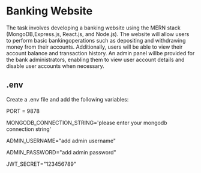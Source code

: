 
# Banking Website

The task involves developing a banking website using the MERN stack (MongoDB,Express.js, React.js, and Node.js). The website will allow users to perform basic bankingoperations such as depositing and withdrawing money from their accounts. Additionally,
users will be able to view their account balance and transaction history. An admin panel willbe provided for the bank administrators, enabling them to view user account details and
disable user accounts when necessary.


## .env

Create a .env file and add the following variables:

PORT = 9878

MONGODB_CONNECTION_STRING='please enter your mongodb connection string'

ADMIN_USERNAME="add admin username"

ADMIN_PASSWORD="add admin password"

JWT_SECRET="123456789"
